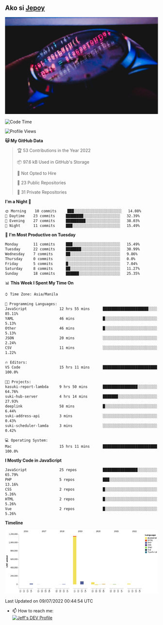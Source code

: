 ## Ako si [Jepoy](https://github.com/je-poy)
![je-poy-cover-img](imgs/cover.jpeg)

<!--START_SECTION:waka-->
![Code Time](http://img.shields.io/badge/Code%20Time-0%20secs-blue)

![Profile Views](http://img.shields.io/badge/Profile%20Views-0-blue)

**🐱 My GitHub Data** 

> 🏆 53 Contributions in the Year 2022
 > 
> 📦 97.6 kB Used in GitHub's Storage 
 > 
> 🚫 Not Opted to Hire
 > 
> 📜 23 Public Repositories 
 > 
> 🔑 31 Private Repositories  
 > 
**I'm a Night 🦉** 

```text
🌞 Morning    10 commits     ███░░░░░░░░░░░░░░░░░░░░░░   14.08% 
🌆 Daytime    23 commits     ████████░░░░░░░░░░░░░░░░░   32.39% 
🌃 Evening    27 commits     █████████░░░░░░░░░░░░░░░░   38.03% 
🌙 Night      11 commits     ███░░░░░░░░░░░░░░░░░░░░░░   15.49%

```
📅 **I'm Most Productive on Tuesday** 

```text
Monday       11 commits     ███░░░░░░░░░░░░░░░░░░░░░░   15.49% 
Tuesday      22 commits     ███████░░░░░░░░░░░░░░░░░░   30.99% 
Wednesday    7 commits      ██░░░░░░░░░░░░░░░░░░░░░░░   9.86% 
Thursday     0 commits      ░░░░░░░░░░░░░░░░░░░░░░░░░   0.0% 
Friday       5 commits      █░░░░░░░░░░░░░░░░░░░░░░░░   7.04% 
Saturday     8 commits      ██░░░░░░░░░░░░░░░░░░░░░░░   11.27% 
Sunday       18 commits     ██████░░░░░░░░░░░░░░░░░░░   25.35%

```


📊 **This Week I Spent My Time On** 

```text
⌚︎ Time Zone: Asia/Manila

💬 Programming Languages: 
JavaScript               12 hrs 55 mins      █████████████████████░░░░   85.11% 
YAML                     46 mins             █░░░░░░░░░░░░░░░░░░░░░░░░   5.13% 
Other                    46 mins             █░░░░░░░░░░░░░░░░░░░░░░░░   5.13% 
JSON                     20 mins             ░░░░░░░░░░░░░░░░░░░░░░░░░   2.24% 
CSV                      11 mins             ░░░░░░░░░░░░░░░░░░░░░░░░░   1.22%

🔥 Editors: 
VS Code                  15 hrs 11 mins      █████████████████████████   100.0%

🐱‍💻 Projects: 
kasuki-report-lambda     9 hrs 50 mins       ████████████████░░░░░░░░░   64.76% 
suki-hub-server          4 hrs 14 mins       ███████░░░░░░░░░░░░░░░░░░   27.93% 
deeplink                 58 mins             █░░░░░░░░░░░░░░░░░░░░░░░░   6.44% 
suki-address-api         3 mins              ░░░░░░░░░░░░░░░░░░░░░░░░░   0.43% 
suki-scheduler-lamda     3 mins              ░░░░░░░░░░░░░░░░░░░░░░░░░   0.42%

💻 Operating System: 
Mac                      15 hrs 11 mins      █████████████████████████   100.0%

```

**I Mostly Code in JavaScript** 

```text
JavaScript               25 repos            ████████████████░░░░░░░░░   65.79% 
PHP                      5 repos             ███░░░░░░░░░░░░░░░░░░░░░░   13.16% 
CSS                      2 repos             █░░░░░░░░░░░░░░░░░░░░░░░░   5.26% 
HTML                     2 repos             █░░░░░░░░░░░░░░░░░░░░░░░░   5.26% 
Vue                      2 repos             █░░░░░░░░░░░░░░░░░░░░░░░░   5.26%

```


**Timeline**

![Chart not found](https://raw.githubusercontent.com/je-poy/je-poy/main/charts/bar_graph.png) 


 Last Updated on 09/07/2022 00:44:54 UTC
<!--END_SECTION:waka-->

- 📫 How to reach me: <br />
[<img src="https://d2fltix0v2e0sb.cloudfront.net/dev-badge.svg" width="50" alt="Jeff's DEV Profile" />](https://dev.to/jepoy)
<!--
**je-poy/je-poy** is a ✨ _special_ ✨ repository because its `README.md` (this file) appears on your GitHub profile.

Here are some ideas to get you started:

- 🔭 I’m currently working on ...
- 🌱 I’m currently learning ...
- 👯 I’m looking to collaborate on ...
- 🤔 I’m looking for help with ...
- 💬 Ask me about ...

- 😄 Pronouns: ...
- ⚡ Fun fact: ...
-->
